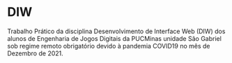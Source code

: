 # DIW
Trabalho Prático da disciplina Desenvolvimento de Interface Web (DIW) dos alunos de Engenharia de Jogos Digitais da PUCMinas unidade São Gabriel sob regime remoto obrigatório devido à pandemia COVID19 no mês de Dezembro de 2021.
